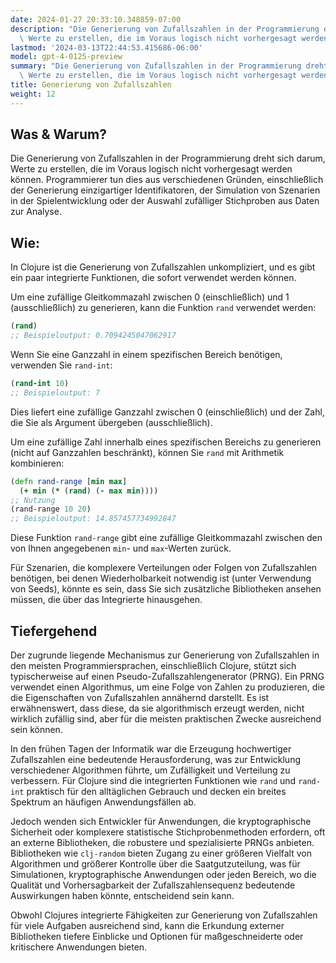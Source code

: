 ```yaml
---
date: 2024-01-27 20:33:10.348859-07:00
description: "Die Generierung von Zufallszahlen in der Programmierung dreht sich darum,\
  \ Werte zu erstellen, die im Voraus logisch nicht vorhergesagt werden k\xF6nnen.\u2026"
lastmod: '2024-03-13T22:44:53.415686-06:00'
model: gpt-4-0125-preview
summary: "Die Generierung von Zufallszahlen in der Programmierung dreht sich darum,\
  \ Werte zu erstellen, die im Voraus logisch nicht vorhergesagt werden k\xF6nnen.\u2026"
title: Generierung von Zufallszahlen
weight: 12
---
```


## Was & Warum?

Die Generierung von Zufallszahlen in der Programmierung dreht sich darum, Werte zu erstellen, die im Voraus logisch nicht vorhergesagt werden können. Programmierer tun dies aus verschiedenen Gründen, einschließlich der Generierung einzigartiger Identifikatoren, der Simulation von Szenarien in der Spielentwicklung oder der Auswahl zufälliger Stichproben aus Daten zur Analyse.

## Wie:

In Clojure ist die Generierung von Zufallszahlen unkompliziert, und es gibt ein paar integrierte Funktionen, die sofort verwendet werden können.

Um eine zufällige Gleitkommazahl zwischen 0 (einschließlich) und 1 (ausschließlich) zu generieren, kann die Funktion `rand` verwendet werden:

```Clojure
(rand)
;; Beispieloutput: 0.7094245047062917
```

Wenn Sie eine Ganzzahl in einem spezifischen Bereich benötigen, verwenden Sie `rand-int`:

```Clojure
(rand-int 10)
;; Beispieloutput: 7
```

Dies liefert eine zufällige Ganzzahl zwischen 0 (einschließlich) und der Zahl, die Sie als Argument übergeben (ausschließlich).

Um eine zufällige Zahl innerhalb eines spezifischen Bereichs zu generieren (nicht auf Ganzzahlen beschränkt), können Sie `rand` mit Arithmetik kombinieren:

```Clojure
(defn rand-range [min max]
  (+ min (* (rand) (- max min))))
;; Nutzung
(rand-range 10 20)
;; Beispieloutput: 14.857457734992847
```

Diese Funktion `rand-range` gibt eine zufällige Gleitkommazahl zwischen den von Ihnen angegebenen `min`- und `max`-Werten zurück.

Für Szenarien, die komplexere Verteilungen oder Folgen von Zufallszahlen benötigen, bei denen Wiederholbarkeit notwendig ist (unter Verwendung von Seeds), könnte es sein, dass Sie sich zusätzliche Bibliotheken ansehen müssen, die über das Integrierte hinausgehen.

## Tiefergehend

Der zugrunde liegende Mechanismus zur Generierung von Zufallszahlen in den meisten Programmiersprachen, einschließlich Clojure, stützt sich typischerweise auf einen Pseudo-Zufallszahlengenerator (PRNG). Ein PRNG verwendet einen Algorithmus, um eine Folge von Zahlen zu produzieren, die die Eigenschaften von Zufallszahlen annähernd darstellt. Es ist erwähnenswert, dass diese, da sie algorithmisch erzeugt werden, nicht wirklich zufällig sind, aber für die meisten praktischen Zwecke ausreichend sein können.

In den frühen Tagen der Informatik war die Erzeugung hochwertiger Zufallszahlen eine bedeutende Herausforderung, was zur Entwicklung verschiedener Algorithmen führte, um Zufälligkeit und Verteilung zu verbessern. Für Clojure sind die integrierten Funktionen wie `rand` und `rand-int` praktisch für den alltäglichen Gebrauch und decken ein breites Spektrum an häufigen Anwendungsfällen ab.

Jedoch wenden sich Entwickler für Anwendungen, die kryptographische Sicherheit oder komplexere statistische Stichprobenmethoden erfordern, oft an externe Bibliotheken, die robustere und spezialisierte PRNGs anbieten. Bibliotheken wie `clj-random` bieten Zugang zu einer größeren Vielfalt von Algorithmen und größerer Kontrolle über die Saatgutzuteilung, was für Simulationen, kryptographische Anwendungen oder jeden Bereich, wo die Qualität und Vorhersagbarkeit der Zufallszahlensequenz bedeutende Auswirkungen haben könnte, entscheidend sein kann.

Obwohl Clojures integrierte Fähigkeiten zur Generierung von Zufallszahlen für viele Aufgaben ausreichend sind, kann die Erkundung externer Bibliotheken tiefere Einblicke und Optionen für maßgeschneiderte oder kritischere Anwendungen bieten.
